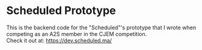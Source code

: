 # Scheduled Prototype
This is the backend code for the "Scheduled"'s prototype that I wrote when competing as an A2S member in the CJEM competition.
<br>Check it out at: https://dev.scheduled.ma/
